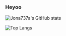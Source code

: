 ### Heyoo

![Jona737a's GitHub stats](https://github-readme-stats.vercel.app/api?username=jona737a&count_private=true&theme=tokyonight)

![Top Langs](https://github-readme-stats.vercel.app/api/top-langs/?username=jona737a&theme=tokyonight)

<!--
**jona737a/jona737a** is a ✨ _special_ ✨ repository because its `README.md` (this file) appears on your GitHub profile.

Here are some ideas to get you started:

- 🔭 I’m currently working on ...
- 🌱 I’m currently learning ...
- 👯 I’m looking to collaborate on ...
- 🤔 I’m looking for help with ...
- 💬 Ask me about ...
- 📫 How to reach me: ...
- 😄 Pronouns: ...
- ⚡ Fun fact: ...
-->
